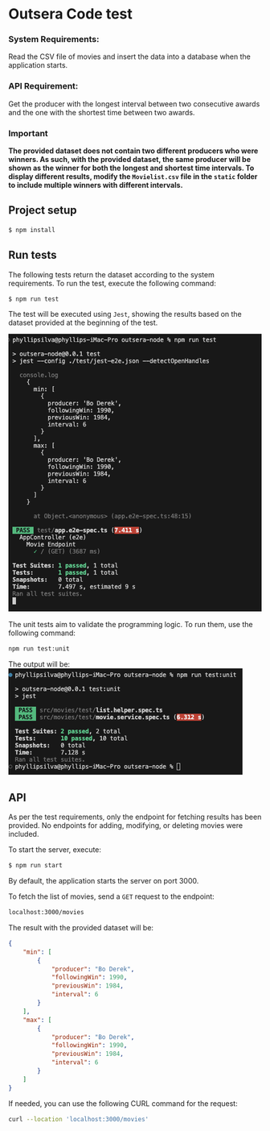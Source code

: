 # Outsera Code test

### System Requirements: 
Read the CSV file of movies and insert the data into a database when the application starts.

### API Requirement: 
Get the producer with the longest interval between two consecutive awards and the one with the shortest time between two awards.

### Important
**The provided dataset does not contain two different producers who were winners. As such, with the provided dataset, the same producer will be shown as the winner for both the longest and shortest time intervals. To display different results, modify the `Movielist.csv` file in the `static` folder to include multiple winners with different intervals.**



## Project setup

```bash
$ npm install
```
## Run tests

The following tests return the dataset according to the system requirements.
To run the test, execute the following command:
```bash
$ npm run test
```
The test will be executed using `Jest`, showing the results based on the dataset provided at the beginning of the test.

![Image test](./images/image-test.png)


The unit tests aim to validate the programming logic. To run them, use the following command:
```bash
npm run test:unit
```
The output will be:   
![Image unit test](./images/image-unit-test.png)

## API
As per the test requirements, only the endpoint for fetching results has been provided. No endpoints for adding, modifying, or deleting movies were included.  

To start the server, execute:
```bash
$ npm run start
```

By default, the application starts the server on port 3000.

To fetch the list of movies, send a `GET` request to the endpoint:
```bash
localhost:3000/movies
```

The result with the provided dataset will be:
```json
{
    "min": [
        {
            "producer": "Bo Derek",
            "followingWin": 1990,
            "previousWin": 1984,
            "interval": 6
        }
    ],
    "max": [
        {
            "producer": "Bo Derek",
            "followingWin": 1990,
            "previousWin": 1984,
            "interval": 6
        }
    ]
}
```

If needed, you can use the following CURL command for the request:
```bash
curl --location 'localhost:3000/movies'
```